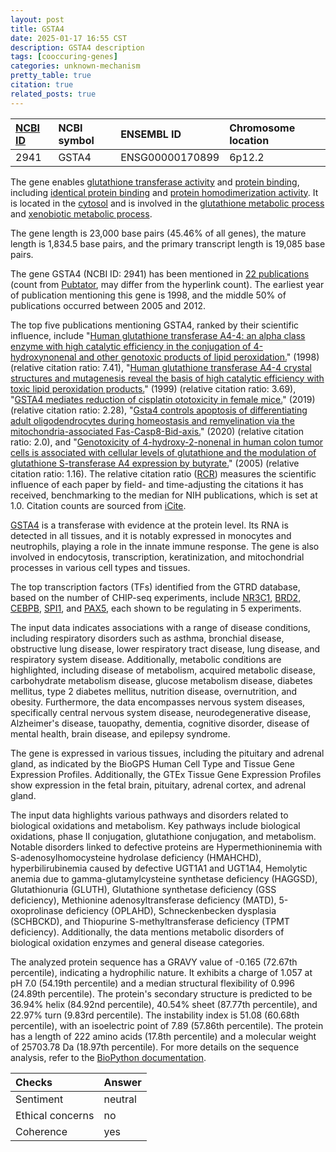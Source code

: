 ```yaml
---
layout: post
title: GSTA4
date: 2025-01-17 16:55 CST
description: GSTA4 description
tags: [cooccuring-genes]
categories: unknown-mechanism
pretty_table: true
citation: true
related_posts: true
---
```




| [NCBI ID](https://www.ncbi.nlm.nih.gov/gene/2941) | NCBI symbol | ENSEMBL ID | Chromosome location |
| :-------- | :------- | :-------- | :------- |
| 2941  | GSTA4 | ENSG00000170899 | 6p12.2 |



The gene enables [glutathione transferase activity](https://amigo.geneontology.org/amigo/term/GO:0004364) and [protein binding](https://amigo.geneontology.org/amigo/term/GO:0005515), including [identical protein binding](https://amigo.geneontology.org/amigo/term/GO:0042802) and [protein homodimerization activity](https://amigo.geneontology.org/amigo/term/GO:0042803). It is located in the [cytosol](https://amigo.geneontology.org/amigo/term/GO:0005829) and is involved in the [glutathione metabolic process](https://amigo.geneontology.org/amigo/term/GO:0006749) and [xenobiotic metabolic process](https://amigo.geneontology.org/amigo/term/GO:0006805).


The gene length is 23,000 base pairs (45.46% of all genes), the mature length is 1,834.5 base pairs, and the primary transcript length is 19,085 base pairs.


The gene GSTA4 (NCBI ID: 2941) has been mentioned in [22 publications](https://pubmed.ncbi.nlm.nih.gov/?term=%22GSTA4%22) (count from [Pubtator](https://academic.oup.com/nar/article/47/W1/W587/5494727), may differ from the hyperlink count). The earliest year of publication mentioning this gene is 1998, and the middle 50% of publications occurred between 2005 and 2012.


The top five publications mentioning GSTA4, ranked by their scientific influence, include "[Human glutathione transferase A4-4: an alpha class enzyme with high catalytic efficiency in the conjugation of 4-hydroxynonenal and other genotoxic products of lipid peroxidation.](https://pubmed.ncbi.nlm.nih.gov/9461507)" (1998) (relative citation ratio: 7.41), "[Human glutathione transferase A4-4 crystal structures and mutagenesis reveal the basis of high catalytic efficiency with toxic lipid peroxidation products.](https://pubmed.ncbi.nlm.nih.gov/10329152)" (1999) (relative citation ratio: 3.69), "[GSTA4 mediates reduction of cisplatin ototoxicity in female mice.](https://pubmed.ncbi.nlm.nih.gov/31515474)" (2019) (relative citation ratio: 2.28), "[Gsta4 controls apoptosis of differentiating adult oligodendrocytes during homeostasis and remyelination via the mitochondria-associated Fas-Casp8-Bid-axis.](https://pubmed.ncbi.nlm.nih.gov/32792491)" (2020) (relative citation ratio: 2.0), and "[Genotoxicity of 4-hydroxy-2-nonenal in human colon tumor cells is associated with cellular levels of glutathione and the modulation of glutathione S-transferase A4 expression by butyrate.](https://pubmed.ncbi.nlm.nih.gov/15829614)" (2005) (relative citation ratio: 1.16). The relative citation ratio ([RCR](https://journals.plos.org/plosbiology/article?id=10.1371/journal.pbio.1002541)) measures the scientific influence of each paper by field- and time-adjusting the citations it has received, benchmarking to the median for NIH publications, which is set at 1.0. Citation counts are sourced from [iCite](https://icite.od.nih.gov).


[GSTA4](https://www.proteinatlas.org/ENSG00000170899-GSTA4) is a transferase with evidence at the protein level. Its RNA is detected in all tissues, and it is notably expressed in monocytes and neutrophils, playing a role in the innate immune response. The gene is also involved in endocytosis, transcription, keratinization, and mitochondrial processes in various cell types and tissues.


The top transcription factors (TFs) identified from the GTRD database, based on the number of CHIP-seq experiments, include [NR3C1](https://www.ncbi.nlm.nih.gov/gene/2908), [BRD2](https://www.ncbi.nlm.nih.gov/gene/6046), [CEBPB](https://www.ncbi.nlm.nih.gov/gene/1051), [SPI1](https://www.ncbi.nlm.nih.gov/gene/6688), and [PAX5](https://www.ncbi.nlm.nih.gov/gene/5079), each shown to be regulating in 5 experiments.



The input data indicates associations with a range of disease conditions, including respiratory disorders such as asthma, bronchial disease, obstructive lung disease, lower respiratory tract disease, lung disease, and respiratory system disease. Additionally, metabolic conditions are highlighted, including disease of metabolism, acquired metabolic disease, carbohydrate metabolism disease, glucose metabolism disease, diabetes mellitus, type 2 diabetes mellitus, nutrition disease, overnutrition, and obesity. Furthermore, the data encompasses nervous system diseases, specifically central nervous system disease, neurodegenerative disease, Alzheimer's disease, tauopathy, dementia, cognitive disorder, disease of mental health, brain disease, and epilepsy syndrome.



The gene is expressed in various tissues, including the pituitary and adrenal gland, as indicated by the BioGPS Human Cell Type and Tissue Gene Expression Profiles. Additionally, the GTEx Tissue Gene Expression Profiles show expression in the fetal brain, pituitary, adrenal cortex, and adrenal gland.


The input data highlights various pathways and disorders related to biological oxidations and metabolism. Key pathways include biological oxidations, phase II conjugation, glutathione conjugation, and metabolism. Notable disorders linked to defective proteins are Hypermethioninemia with S-adenosylhomocysteine hydrolase deficiency (HMAHCHD), hyperbilirubinemia caused by defective UGT1A1 and UGT1A4, Hemolytic anemia due to gamma-glutamylcysteine synthetase deficiency (HAGGSD), Glutathionuria (GLUTH), Glutathione synthetase deficiency (GSS deficiency), Methionine adenosyltransferase deficiency (MATD), 5-oxoprolinase deficiency (OPLAHD), Schneckenbecken dysplasia (SCHBCKD), and Thiopurine S-methyltransferase deficiency (TPMT deficiency). Additionally, the data mentions metabolic disorders of biological oxidation enzymes and general disease categories.



The analyzed protein sequence has a GRAVY value of -0.165 (72.67th percentile), indicating a hydrophilic nature. It exhibits a charge of 1.057 at pH 7.0 (54.19th percentile) and a median structural flexibility of 0.996 (24.89th percentile). The protein's secondary structure is predicted to be 36.94% helix (84.92nd percentile), 40.54% sheet (87.77th percentile), and 22.97% turn (9.83rd percentile). The instability index is 51.08 (60.68th percentile), with an isoelectric point of 7.89 (57.86th percentile). The protein has a length of 222 amino acids (17.8th percentile) and a molecular weight of 25703.78 Da (18.97th percentile). For more details on the sequence analysis, refer to the [BioPython documentation](https://biopython.org/docs/1.75/api/Bio.SeqUtils.ProtParam.html).





| Checks    | Answer |
| :-------- | :------- |
| Sentiment  | neutral   |
| Ethical concerns | no     |
| Coherence    | yes    |